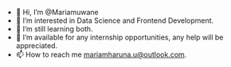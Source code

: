 - 👋 Hi, I’m @Mariamuwane
- 👀 I’m interested in Data Science and Frontend Development.
- 🌱 I’m still learning both.
- 💞️ I’m available for any internship opportunities, any help will be appreciated.
- 📫 How to reach me mariamharuna.u@outlook.com.

<!---
Mariamuwane/Mariamuwane is a ✨ special ✨ repository because its `README.md` (this file) appears on your GitHub profile.
You can click the Preview link to take a look at your changes.
--->
